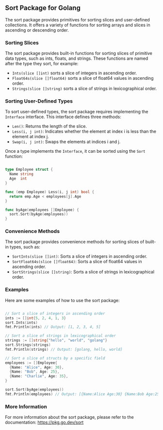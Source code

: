## Sort Package for Golang

The sort package provides primitives for sorting slices and user-defined collections. It offers a variety of functions for sorting arrays and slices in ascending or descending order.

### Sorting Slices

The sort package provides built-in functions for sorting slices of primitive data types, such as ints, floats, and strings. These functions are named after the type they sort, for example:

* `Ints(slice []int)` sorts a slice of integers in ascending order.
* `Float64s(slice []float64)` sorts a slice of float64 values in ascending order.
* `Strings(slice []string)` sorts a slice of strings in lexicographical order.

### Sorting User-Defined Types

To sort user-defined types, the sort package requires implementing the `Interface` interface. This interface defines three methods:

* `Len()`: Returns the length of the slice.
* `Less(i, j int)`: Indicates whether the element at index i is less than the element at index j.
* `Swap(i, j int)`: Swaps the elements at indices i and j.

Once a type implements the `Interface`, it can be sorted using the `Sort` function:

```Go

type Employee struct {
  Name string
  Age  int
}

func (emp Employee) Less(i, j int) bool {
  return emp.Age < employees[j].Age
}

func byAge(employees []Employee) {
  sort.Sort(byAge(employees))
}

```

### Convenience Methods

The sort package provides convenience methods for sorting slices of built-in types, such as:

* `SortInts(slice []int)`: Sorts a slice of integers in ascending order.
* `SortFloat64s(slice []float64)`: Sorts a slice of float64 values in ascending order.
* `SortStrings(slice []string)`: Sorts a slice of strings in lexicographical order.

### Examples

Here are some examples of how to use the sort package:

```Go

// Sort a slice of integers in ascending order
ints := []int{5, 2, 4, 1, 3}
sort.Ints(ints)
fmt.Println(ints) // Output: [1, 2, 3, 4, 5]

// Sort a slice of strings in lexicographical order
strings := []string{"hello", "world", "golang"}
sort.Strings(strings)
fmt.Println(strings) // Output: [golang, hello, world]

// Sort a slice of structs by a specific field
employees := []Employee{
  {Name: "Alice", Age: 30},
  {Name: "Bob", Age: 25},
  {Name: "Charlie", Age: 35},
}

sort.Sort(byAge(employees))
fmt.Println(employees) // Output: [{Name:Alice Age:30} {Name:Bob Age:25} {Name:Charlie Age:35}]

```

### More Information

For more information about the sort package, please refer to the documentation: https://pkg.go.dev/sort
